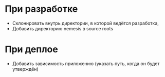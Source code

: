 При разработке
==============

* Склонировать внутрь директории, в которой ведётся разработка,
* Добавить директорию nemesis в source roots

При деплое
==========

* Добавить зависимость приложению (указать путь, когда он будет утверждён)
